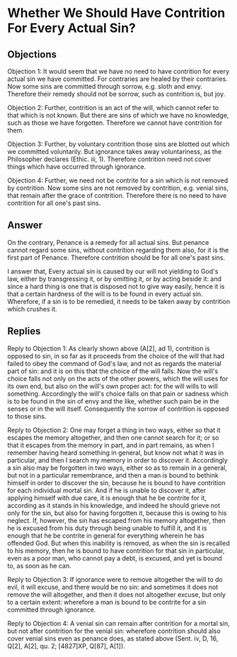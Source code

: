 # Whether We Should Have Contrition For Every Actual Sin?

## Objections

Objection 1: It would seem that we have no need to have contrition for every actual sin we have committed. For contraries are healed by their contraries. Now some sins are committed through sorrow, e.g. sloth and envy. Therefore their remedy should not be sorrow, such as contrition is, but joy.

Objection 2: Further, contrition is an act of the will, which cannot refer to that which is not known. But there are sins of which we have no knowledge, such as those we have forgotten. Therefore we cannot have contrition for them.

Objection 3: Further, by voluntary contrition those sins are blotted out which we committed voluntarily. But ignorance takes away voluntariness, as the Philosopher declares (Ethic. iii, 1). Therefore contrition need not cover things which have occurred through ignorance.

Objection 4: Further, we need not be contrite for a sin which is not removed by contrition. Now some sins are not removed by contrition, e.g. venial sins, that remain after the grace of contrition. Therefore there is no need to have contrition for all one's past sins.

## Answer

On the contrary, Penance is a remedy for all actual sins. But penance cannot regard some sins, without contrition regarding them also, for it is the first part of Penance. Therefore contrition should be for all one's past sins.

I answer that, Every actual sin is caused by our will not yielding to God's law, either by transgressing it, or by omitting it, or by acting beside it: and since a hard thing is one that is disposed not to give way easily, hence it is that a certain hardness of the will is to be found in every actual sin. Wherefore, if a sin is to be remedied, it needs to be taken away by contrition which crushes it.

## Replies

Reply to Objection 1: As clearly shown above (A[2], ad 1), contrition is opposed to sin, in so far as it proceeds from the choice of the will that had failed to obey the command of God's law, and not as regards the material part of sin: and it is on this that the choice of the will falls. Now the will's choice falls not only on the acts of the other powers, which the will uses for its own end, but also on the will's own proper act: for the will wills to will something. Accordingly the will's choice falls on that pain or sadness which is to be found in the sin of envy and the like, whether such pain be in the senses or in the will itself. Consequently the sorrow of contrition is opposed to those sins.

Reply to Objection 2: One may forget a thing in two ways, either so that it escapes the memory altogether, and then one cannot search for it; or so that it escapes from the memory in part, and in part remains, as when I remember having heard something in general, but know not what it was in particular, and then I search my memory in order to discover it. Accordingly a sin also may be forgotten in two ways, either so as to remain in a general, but not in a particular remembrance, and then a man is bound to bethink himself in order to discover the sin, because he is bound to have contrition for each individual mortal sin. And if he is unable to discover it, after applying himself with due care, it is enough that he be contrite for it, according as it stands in his knowledge, and indeed he should grieve not only for the sin, but also for having forgotten it, because this is owing to his neglect. If, however, the sin has escaped from his memory altogether, then he is excused from his duty through being unable to fulfill it, and it is enough that he be contrite in general for everything wherein he has offended God. But when this inability is removed, as when the sin is recalled to his memory, then he is bound to have contrition for that sin in particular, even as a poor man, who cannot pay a debt, is excused, and yet is bound to, as soon as he can.

Reply to Objection 3: If ignorance were to remove altogether the will to do evil, it will excuse, and there would be no sin: and sometimes it does not remove the will altogether, and then it does not altogether excuse, but only to a certain extent: wherefore a man is bound to be contrite for a sin committed through ignorance.

Reply to Objection 4: A venial sin can remain after contrition for a mortal sin, but not after contrition for the venial sin: wherefore contrition should also cover venial sins even as penance does, as stated above (Sent. iv, D, 16, Q[2], A[2], qu. 2; [4827]XP, Q[87], A[1]).